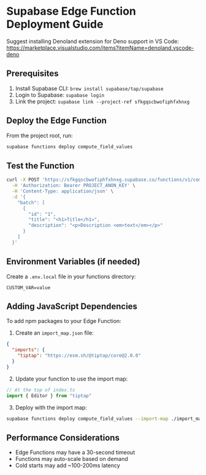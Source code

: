 # Supabase Edge Function Deployment Guide

Suggest installing Denoland extension for Deno support in VS Code: https://marketplace.visualstudio.com/items?itemName=denoland.vscode-deno

## Prerequisites
1. Install Supabase CLI: `brew install supabase/tap/supabase`
2. Login to Supabase: `supabase login`
3. Link the project: `supabase link --project-ref sfkgqscbwofiphfxhnxg`

## Deploy the Edge Function

From the project root, run:
```bash
supabase functions deploy compute_field_values
```

## Test the Function

```bash
curl -X POST 'https://sfkgqscbwofiphfxhnxg.supabase.co/functions/v1/compute_field_values' \
  -H 'Authorization: Bearer PROJECT_ANON_KEY' \
  -H 'Content-Type: application/json' \
  -d '{
    "batch": [
      {
        "id": "1",
        "title": "<h1>Title</h1>",
        "description": "<p>Description <em>text</em></p>"
      }
    ]
  }'
```

## Environment Variables (if needed)
Create a `.env.local` file in your functions directory:
```
CUSTOM_VAR=value
```

## Adding JavaScript Dependencies
To add npm packages to your Edge Function:

1. Create an `import_map.json` file:
```json
{
  "imports": {
    "tiptap": "https://esm.sh/@tiptap/core@2.0.0"
  }
}
```

2. Update your function to use the import map:
```typescript
// At the top of index.ts
import { Editor } from "tiptap"
```

3. Deploy with the import map:
```bash
supabase functions deploy compute_field_values --import-map ./import_map.json
```

## Performance Considerations
- Edge Functions may have a 30-second timeout
- Functions may auto-scale based on demand
- Cold starts may add ~100-200ms latency
